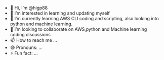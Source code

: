 - 👋 Hi, I’m @higp88
- 👀 I’m interested in learning and updating myself
- 🌱 I’m currently learning AWS CLI coding and scripting, also looking into python and machine learning.
- 💞️ I’m looking to collaborate on AWS,python and Machine learning coding discussions
- 📫 How to reach me ...
- 😄 Pronouns: ...
- ⚡ Fun fact: ...

<!---
higp88/higp88 is a ✨ special ✨ repository because its `README.md` (this file) appears on your GitHub profile.
You can click the Preview link to take a look at your changes.
--->
